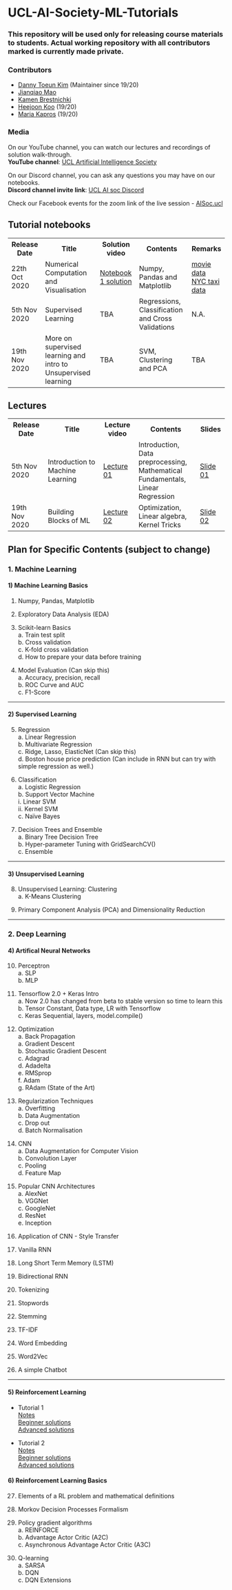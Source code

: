 # UCL-AI-Society-ML-Tutorials

### This repository will be used only for releasing course materials to students. Actual working repository with all contributors marked is currently made private.  

### Contributors
- [Danny Toeun Kim](https://github.com/kimdanny) (Maintainer since 19/20)
- [Jianqiao Mao](https://github.com/JianqiaoMao)
- [Kamen Brestnichki](https://github.com/KamenB)
- [Heejoon Koo](https://github.com/hee9joon) (19/20)
- [Maria Kapros](https://github.com/karyam) (19/20)

### Media
On our YouTube channel, you can watch our lectures and recordings of solution walk-through.    
**YouTube channel**: [UCL Artificial Intelligence Society](https://www.youtube.com/channel/UC-5Whp878nPjOqKaL0tsDoA)  

On our Discord channel, you can ask any questions you may have on our notebooks.  
**Discord channel invite link**: [UCL AI soc Discord](https://discord.gg/Hh9EVw2RGP)

Check our Facebook events for the zoom link of the live session - [AISoc.ucl](https://www.facebook.com/AISoc.ucl)

## Tutorial notebooks
<table>
  <tr>
    <th>Release Date</th>
    <th>Title</th>
    <th>Solution video</th>
    <th>Contents</th>
    <th>Remarks</th>  
  </tr>
  
  <tr>
    <td>22th Oct 2020</td>
    <td>Numerical Computation and Visualisation</td>
    <td> <a href="https://example.com">Notebook 1 solution</a> </td>
    <td>Numpy, Pandas and Matplotlib</td>
    <td> 
        <a href="https://www.kaggle.com/PromptCloudHQ/imdb-data">movie data</a> <br>
        <a href="https://www.kaggle.com/c/nyc-taxi-trip-duration/data">NYC taxi data</a> 
    </td>
  </tr>
  
  <tr>
    <td>5th Nov 2020</td>
    <td>Supervised Learning</td>
    <td> TBA </td>
    <td>Regressions, Classification and Cross Validations </td>
    <td> 
        N.A. 
    </td>
  </tr>
  
  <tr>
    <td>19th Nov 2020</td>
    <td>More on supervised learning and intro to Unsupervised learning</td>
    <td> TBA </td>
    <td> SVM, Clustering and PCA </td>
    <td> 
        TBA
    </td>
  </tr>
    
</table>


## Lectures

<table>
  <tr>
    <th>Release Date</th>
    <th>Title</th>
    <th>Lecture video</th>
    <th>Contents</th>
    <th>Slides</th>  
  </tr>
  
  <tr>
    <td>5th Nov 2020</td>
    <td>Introduction to Machine Learning</td>
    <td> <a href="https://youtu.be/xgSX0kFxUzo"> Lecture 01 </a> </td>
    <td> Introduction, <br> Data preprocessing, <br> Mathematical Fundamentals, <br> Linear Regression </td>
    <td> <a href="https://github.com/UCLAIS/Machine-Learning-Tutorials/blob/master/lecture_slides/01 Intro to ML.pdf"> Slide 01 </a> </td>
  </tr>
  
  <tr>
    <td>19th Nov 2020</td>
    <td> Building Blocks of ML </td>
    <td> <a href="https://www.youtube.com/watch?v=7jX3TAL16og"> Lecture 02 </a> </td>
    <td> Optimization, <br> Linear algebra, <br> Kernel Tricks </td>
    <td> <a href="https://github.com/UCLAIS/Machine-Learning-Tutorials/blob/master/lecture_slides/02 Building Blocks of ML.pdf"> Slide 02 </a> </td>
  </tr>
    
</table>

## Plan for Specific Contents (subject to change)

### 1. Machine Learning
#### 1) Machine Learning Basics
1.	Numpy, Pandas, Matplotlib  

2.	Exploratory Data Analysis (EDA)  

3.	Scikit-learn Basics  
    a.	Train test split  
    b.	Cross validation  
    c.	K-fold cross validation  
    d.	How to prepare your data before training  

4.	Model Evaluation (Can skip this)  
    a.	Accuracy, precision, recall    
    b.	ROC Curve and AUC  
    c.	F1-Score  

---

#### 2) Supervised Learning
5.	Regression  
    a.	Linear Regression  
    b.	Multivariate Regression  
    c.	Ridge, Lasso, ElasticNet (Can skip this)  
    d.	Boston house price prediction (Can include in RNN but can try with simple regression as well.)  

6.	Classification  
    a.	Logistic Regression  
    b.	Support Vector Machine  
        i.	Linear SVM  
        ii.	Kernel SVM  
    c.	Naïve Bayes  

7.	Decision Trees and Ensemble  
    a.	Binary Tree Decision Tree  
    b.	Hyper-parameter Tuning with GridSearchCV()  
    c.	Ensemble  

---

#### 3) Unsupervised Learning
8.	Unsupervised Learning: Clustering  
    a.	K-Means Clustering
    
9. Primary Component Analysis (PCA) and Dimensionality Reduction

---

### 2. Deep Learning
#### 4) Artifical Neural Networks
10.	Perceptron  
    a.	SLP  
    b.	MLP  
    
11.	Tensorflow 2.0 + Keras Intro  
    a.	Now 2.0 has changed from beta to stable version so time to learn this  
    b.	Tensor Constant, Data type, LR with Tensorflow  
    c.	Keras Sequential, layers, model.compile()  

12.	Optimization  
    a.  Back Propagation  
    a.	Gradient Descent  
    b.	Stochastic Gradient Descent  
    c.	Adagrad  
    d.	Adadelta  
    e.	RMSprop  
    f.	Adam  
    g.	RAdam (State of the Art)  
    
13.	Regularization Techniques  
    a.  Overfitting  
    b.	Data Augmentation  
    c.	Drop out  
    d. 	Batch Normalisation  
    
14.	CNN  
    a.	Data Augmentation for Computer Vision  
    b.	Convolution Layer  
    c.	Pooling  
    d.	Feature Map  
    
15.	Popular CNN Architectures  
    a.  AlexNet  
    b.	VGGNet  
    c.	GoogleNet  
    d.	ResNet  
    e.	Inception

16.	Application of CNN - Style Transfer 

17. Vanilla RNN  

18.	Long Short Term Memory (LSTM)  

19.	Bidirectional RNN  

20. Tokenizing  

21. Stopwords  

22. Stemming  

23. TF-IDF  

24.	Word Embedding  

25.	Word2Vec  

26.	A simple Chatbot   

---

#### 5) Reinforcement Learning
 * Tutorial 1  
    [Notes](https://colab.research.google.com/drive/1ggwbW__i3ZLDKfmoqYQpjtM955FSJZ9C)   
    [Beginner solutions](https://colab.research.google.com/drive/1zSuitT_KMcMlwRhwd54q4IgG01suSn6f)  
    [Advanced solutions]()
    
 * Tutorial 2  
    [Notes]()   
    [Beginner solutions]()  
    [Advanced solutions]()  
    
#### 6) Reinforcement Learning Basics

27. Elements of a RL problem and mathematical definitions
28. Morkov Decision Processes Formalism
29.	Policy gradient algorithms  
    a.	REINFORCE  
    b.	Advantage Actor Critic (A2C)  
    c.	Asynchronous Advantage Actor Critic (A3C)  
    
30. Q-learning  
    a.	SARSA  
    b.	DQN  
    c.	DQN Extensions  
